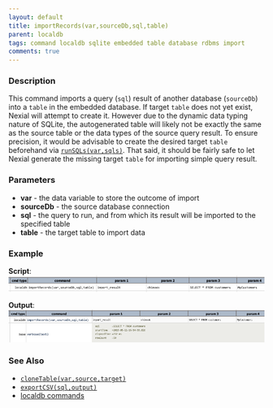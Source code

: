 ```yaml
---
layout: default
title: importRecords(var,sourceDb,sql,table)
parent: localdb
tags: command localdb sqlite embedded table database rdbms import
comments: true
---
```



### Description
This command imports a query (`sql`) result of another database (`sourceDb`) into a `table` in the embedded database. 
If target `table` does not yet exist, Nexial will attempt to create it. However due to the dynamic data typing nature
of SQLite, the autogenerated table will likely not be exactly the same as the source table or the data types of the 
source query result. To ensure precision, it would be advisable to create the desired target `table` beforehand via
[`runSQLs(var,sqls)`](runSQLs(var,sqls)). That said, it should be fairly safe to let Nexial generate the missing target
`table` for importing simple query result.


### Parameters
- **var** - the data variable to store the outcome of import
- **sourceDb** - the source database connection
- **sql** - the query to run, and from which its result will be imported to the specified table
- **table** - the target table to import data


### Example
**Script**:<br/>
![](image/importRecords_01.png)

**Output**:<br/>
![](image/importRecords_02.png)


### See Also
- [`cloneTable(var,source,target)`](cloneTable(var,source,target))
- [`exportCSV(sql,output)`](exportCSV(sql,output))
- [localdb commands](index#available-commands)
